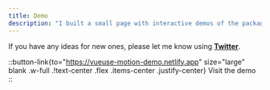 ```yaml
---
title: Demo
description: "I built a small page with interactive demos of the package."
---
```


If you have any ideas for new ones, please let me know using [**Twitter**](https://twitter.com/yaeeelglx).

::button-link{to="https://vueuse-motion-demo.netlify.app" size="large" blank .w-full .!text-center .flex .items-center .justify-center}
Visit the demo
::
